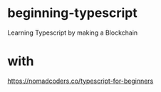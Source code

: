 # beginning-typescript
Learning Typescript by making a Blockchain

# with 
https://nomadcoders.co/typescript-for-beginners
